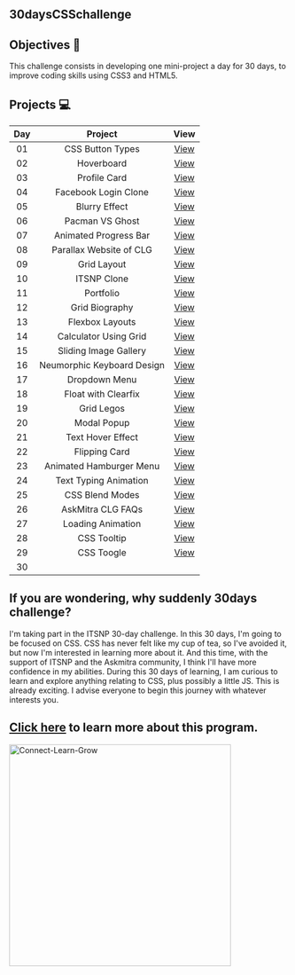 ## 30daysCSSchallenge

## Objectives 🎯
This challenge consists in developing one mini-project a day for 30 days, to improve coding skills using CSS3 and HTML5.

## Projects 💻

|Day|Project|View
|:--:|:--:|:--:|
|01|CSS Button Types|[View](https://codepen.io/shresthaneri/full/mdXWeXG)|
|02|Hoverboard|[View](https://codepen.io/shresthaneri/full/YzeVbLX)|
|03|Profile Card|[View](https://codepen.io/shresthaneri/full/dydRRxz)|
|04|Facebook Login Clone|[View](https://codepen.io/shresthaneri/full/dydzvOz)|
|05|Blurry Effect|[View](https://codepen.io/shresthaneri/full/GRQvVVP)|
|06|Pacman VS Ghost|[View](https://codepen.io/shresthaneri/full/LYQzqJJ)|
|07|Animated Progress Bar|[View](https://codepen.io/shresthaneri/full/poadWOb)|
|08|Parallax Website of CLG|[View](https://codepen.io/shresthaneri/full/jOZZMqG)|
|09|Grid Layout|[View](https://codepen.io/shresthaneri/full/KKQQGqE)|
|10|ITSNP Clone|[View](https://codepen.io/shresthaneri/full/wvyjqQz)
|11|Portfolio|[View](https://codepen.io/shresthaneri/full/oNEmZOx)
|12|Grid Biography|[View](https://codepen.io/shresthaneri/full/VwQBJMK)
|13|Flexbox Layouts|[View](https://codepen.io/shresthaneri/full/oNEPqJL)
|14|Calculator Using Grid|[View](https://codepen.io/shresthaneri/full/YzeJjay)|
|15|Sliding Image Gallery|[View](https://codepen.io/shresthaneri/full/ZErqNYW)|
|16|Neumorphic Keyboard Design|[View](https://codepen.io/shresthaneri/full/qBxQPEj)|
|17|Dropdown Menu|[View](https://codepen.io/shresthaneri/full/QWQzOBp)|
|18|Float with Clearfix|[View](https://codepen.io/shresthaneri/full/xxYmjoZ)|
|19|Grid Legos|[View](https://codepen.io/shresthaneri/full/QWQYpYx)|
|20|Modal Popup|[View](https://codepen.io/shresthaneri/full/yLvwbBx)|
|21|Text Hover Effect|[View](https://codepen.io/shresthaneri/full/mdXomQX)|
|22|Flipping Card|[View](https://codepen.io/shresthaneri/full/QWQogPE)|
|23|Animated Hamburger Menu|[View](https://codepen.io/shresthaneri/full/ZErPdGY)|
|24|Text Typing Animation|[View](https://codepen.io/shresthaneri/full/NWymqby)|
|25|CSS Blend Modes|[View](https://codepen.io/shresthaneri/full/rNJbKWo)|
|26|AskMitra CLG FAQs|[View](https://codepen.io/shresthaneri/full/abqrMPB)|
|27|Loading Animation|[View](https://codepen.io/shresthaneri/full/dydBVdx)|
|28|CSS Tooltip|[View](https://codepen.io/shresthaneri/full/YzemPWY)|
|29|CSS Toogle|[View](https://codepen.io/shresthaneri/full/xxYvrZo)|
|30|[]()|

## If you are wondering, why suddenly 30days challenge?

I'm taking part in the ITSNP 30-day challenge. In this 30 days, I'm going to be focused on CSS. CSS has never felt like my cup of tea, so I've avoided it, but now I'm interested in learning more about it. And this time, with the support of ITSNP and the Askmitra community, I think I'll have more confidence in my abilities. During this 30 days of learning, I am curious to learn and explore anything relating to CSS, plus possibly a little JS. This is already exciting.  I advise everyone to begin this journey with whatever interests you. 

## [Click here](https://askmitra.com/clg) to learn more about this program.
<img src="https://askmitra.com/wp-content/uploads/2022/04/askmitra.jpg" width="400px" height="400px" alt="Connect-Learn-Grow"/>

